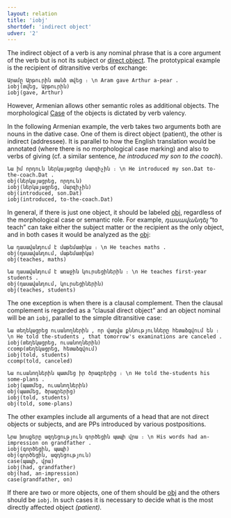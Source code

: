```yaml
---
layout: relation
title: 'iobj'
shortdef: 'indirect object'
udver: '2'
---
```


The indirect object of a verb is any nominal phrase that is a core
argument of the verb but is not its subject or [direct object](obj).
The prototypical example is the recipient of ditransitive verbs of
exchange:

~~~ sdparse
Արամը Արթուրին տանձ տվեց ։ \n Aram gave Arthur a-pear .
iobj(տվեց, Արթուրին)
iobj(gave, Arthur)
~~~

However, Armenian allows other semantic roles as additional objects.
The morphological [Case]() of the objects is dictated by verb valency.

In the following Armenian example, the verb takes two arguments both are nouns in the dative case. One of them is direct object (patient), the other is indirect (addressee). It is parallel to how the English translation would be annotated (where there is no morphological case marking) and also to verbs of giving (cf. a similar sentence, _he introduced my son to the coach_).

~~~ sdparse
Նա իմ որդուն ներկայացրեց մարզիչին ։ \n He introduced my son.Dat to-the-coach.Dat .
obj(ներկայացրեց, որդուն)
iobj(ներկայացրեց, մարզիչին)
obj(introduced, son.Dat)
iobj(introduced, to-the-coach.Dat)
~~~

In general, if there is just one object, it should be labeled
[obj](), regardless of the morphological case or semantic role.
For example, _դասավանդել_ “to teach” can take either the subject matter or the recipient as the only object,
and in both cases it would be analyzed as the [obj]():

~~~ sdparse
Նա դասավանդում է մաթեմատիկա ։ \n He teaches maths .
obj(դասավանդում, մաթեմատիկա)
obj(teaches, maths)
~~~

~~~ sdparse
Նա դասավանդում է առաջին կուրսեցիներին ։ \n He teaches first-year students .
obj(դասավանդում, կուրսեցիներին)
obj(teaches, students)
~~~

The one exception is when there is a clausal complement.
Then the clausal complement is regarded as a “clausal direct object” and an object nominal will be an `iobj`, parallel to
the simple ditransitive case:

~~~ sdparse
Նա տեղեկացրեց ուսանողներին , որ վաղվա քննությունները հետաձգվում են ։ \n He told the-students , that tomorrow's examinations are canceled .
iobj(տեղեկացրեց, ուսանողներին)
ccomp(տեղեկացրեց, հետաձգվում)
iobj(told, students)
ccomp(told, canceled)
~~~

~~~ sdparse
Նա ուսանողներին պատմեց իր ծրագրերից ։ \n He told the-students his some-plans .
iobj(պատմեց, ուսանողներին)
obj(պատմեց, ծրագրերից)
iobj(told, students)
obj(told, some-plans)
~~~

The other examples include all arguments of a head that are not direct objects or subjects, and are PPs introduced by various postpositions.

~~~ sdparse
Նրա խոսքերը ազդեցություն գործեցին պապի վրա ։ \n His words had an-impression on grandfather .
iobj(գործեցին, պապի)
obj(գործեցին, ազդեցություն)
case(պապի, վրա)
iobj(had, grandfather)
obj(had, an-impression)
case(grandfather, on)
~~~

If there are two or more objects, one of them should be [obj]() and the others should be
`iobj`. In such cases it is necessary to decide what is the
most directly affected object _(patient)._
